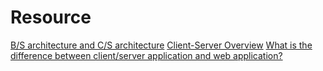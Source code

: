 # Resource
[B/S architecture and C/S architecture](http://www.programmersought.com/article/9445157361/)
[Client-Server Overview](https://developer.mozilla.org/en-US/docs/Learn/Server-side/First_steps/Client-Server_overview)
[What is the difference between client/server application and web application?](https://www.quora.com/What-is-the-difference-between-client-server-application-and-web-application)